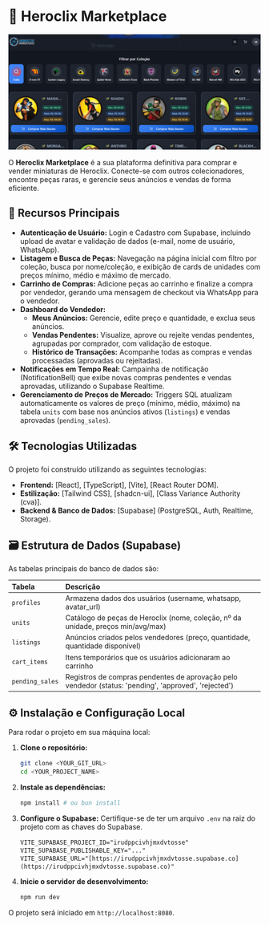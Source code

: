 # 🎲 Heroclix Marketplace

![Screenshot do Heroclix Marketplace](./public/printPage.png)

O **Heroclix Marketplace** é a sua plataforma definitiva para comprar e vender miniaturas de Heroclix. Conecte-se com outros colecionadores, encontre peças raras, e gerencie seus anúncios e vendas de forma eficiente.

## 🚀 Recursos Principais

* **Autenticação de Usuário:** Login e Cadastro com Supabase, incluindo upload de avatar e validação de dados (e-mail, nome de usuário, WhatsApp).
* **Listagem e Busca de Peças:** Navegação na página inicial com filtro por coleção, busca por nome/coleção, e exibição de cards de unidades com preços mínimo, médio e máximo de mercado.
* **Carrinho de Compras:** Adicione peças ao carrinho e finalize a compra por vendedor, gerando uma mensagem de checkout via WhatsApp para o vendedor.
* **Dashboard do Vendedor:**
    * **Meus Anúncios:** Gerencie, edite preço e quantidade, e exclua seus anúncios.
    * **Vendas Pendentes:** Visualize, aprove ou rejeite vendas pendentes, agrupadas por comprador, com validação de estoque.
    * **Histórico de Transações:** Acompanhe todas as compras e vendas processadas (aprovadas ou rejeitadas).
* **Notificações em Tempo Real:** Campainha de notificação (NotificationBell) que exibe novas compras pendentes e vendas aprovadas, utilizando o Supabase Realtime.
* **Gerenciamento de Preços de Mercado:** Triggers SQL atualizam automaticamente os valores de preço (mínimo, médio, máximo) na tabela `units` com base nos anúncios ativos (`listings`) e vendas aprovadas (`pending_sales`).

## 🛠️ Tecnologias Utilizadas

O projeto foi construído utilizando as seguintes tecnologias:

* **Frontend:** [React], [TypeScript], [Vite], [React Router DOM].
* **Estilização:** [Tailwind CSS], [shadcn-ui], [Class Variance Authority (cva)].
* **Backend & Banco de Dados:** [Supabase] (PostgreSQL, Auth, Realtime, Storage).

## 🗃️ Estrutura de Dados (Supabase)

As tabelas principais do banco de dados são:

| Tabela | Descrição |
| :--- | :--- |
| `profiles` | Armazena dados dos usuários (username, whatsapp, avatar_url) |
| `units` | Catálogo de peças de Heroclix (nome, coleção, nº da unidade, preços min/avg/max) |
| `listings` | Anúncios criados pelos vendedores (preço, quantidade, quantidade disponível) |
| `cart_items` | Itens temporários que os usuários adicionaram ao carrinho |
| `pending_sales` | Registros de compras pendentes de aprovação pelo vendedor (status: 'pending', 'approved', 'rejected') |

## ⚙️ Instalação e Configuração Local

Para rodar o projeto em sua máquina local:

1.  **Clone o repositório:**
    ```bash
    git clone <YOUR_GIT_URL>
    cd <YOUR_PROJECT_NAME>
    ```

2.  **Instale as dependências:**
    ```bash
    npm install # ou bun install
    ```

3.  **Configure o Supabase:**
    Certifique-se de ter um arquivo `.env` na raiz do projeto com as chaves do Supabase.
    ```
    VITE_SUPABASE_PROJECT_ID="irudppcivhjmxdvtosse"
    VITE_SUPABASE_PUBLISHABLE_KEY="..."
    VITE_SUPABASE_URL="[https://irudppcivhjmxdvtosse.supabase.co](https://irudppcivhjmxdvtosse.supabase.co)"
    ```

4.  **Inicie o servidor de desenvolvimento:**
    ```bash
    npm run dev
    ```

O projeto será iniciado em `http://localhost:8080`.
